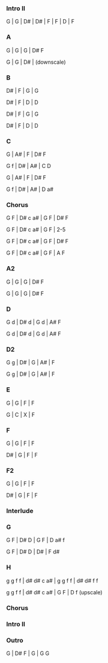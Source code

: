 
### Intro II

G | G | D# | D# | F | F | D | F

### A

G | G | G | D# F

G | G | D# | (downscale)

### B

D# | F | G | G

D# | F | D | D

D# | F | G | G

D# | F | D | D

### C

G | A# | F | D# F

G f | D# | A# | C D

G | A# | F | D# F

G f | D# | A# | D a#

### Chorus

G F | D# c a# | G F | D# F

G F | D# c a# | G F | 2-5

G F | D# c a# | G F | D# F

G F | D# c a# | G F | A F

### A2

G | G | G | D# F

G | G | G | D# F

### D

G d | D# d | G d | A# F

G d | D# d | G d | A# F

### D2

G g | D# | G | A# | F

G g | D# | G | A# | F

### E

G | G | F | F

G | C | X | F

### F

G | G | F | F

D# | G | F | F

### F2

G | G | F | F

D# | G | F | F

### Interlude

### G

G F | D# D | G F | D a# f

G F | D# D | D# | F d#

### H

g g f f | d# d# c a# | g g f f | d# d# f f

g g f f | d# d# c a# | G F | D f (upscale)

### Chorus

### Intro II

### Outro

G | D# F | G | G
G

